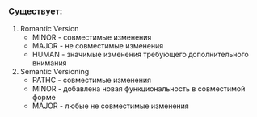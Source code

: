 ### Существует:

1. Romantic Version
	- MINOR - совместимые изменения
	- MAJOR - не совместимые изменения
	- HUMAN - значимые изменения требующего дополнительного внимания
2. Semantic Versioning
	- PATHC - совместимые изменения
	- MINOR - добавлена новая функциональность в совместимой форме
	- MAJOR - любые не совместимые изменения
